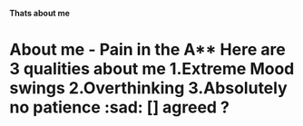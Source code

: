 **Thats about me**
<h1> About me - Pain in the A**
Here are 3 qualities about me 
1.Extreme Mood swings
2.Overthinking
3.Absolutely no patience  :sad:
[] agreed ?
